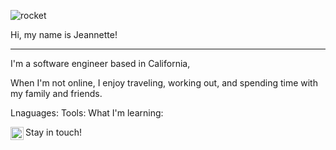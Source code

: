 ![rocket](https://user-images.githubusercontent.com/65695953/178923179-5524c8f4-0377-4cff-b8f8-b21b9911636d.jpg)

Hi, my name is Jeannette!
_________________________

I'm a software engineer based in California, 

When I'm not online, I enjoy traveling, working out, and spending time with my family and friends.

Lnaguages:
Tools:
What I'm learning:

Stay in touch!
<a href="https://www.linkedin.com/in/jeannettemayo/"><img align="left" src="https://raw.githubusercontent.com/JeannetteMayo/JeannetteMayo/main/images/linkedin.svg" alt="Jeannette Mayo | LinkedIn" width="21px"/></a>

